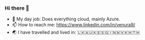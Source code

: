 ### Hi there 👋


- 💼 My day job: Does everything cloud, mainly Azure.  
- 📫 How to reach me: https://www.linkedin.com/in/venura9/
- 🌏 I have travelled and lived in: 🇱🇰🇦🇺🇰🇪🇸🇬🇮🇳🇲🇻🇰🇭🇹🇭
<!--


**venura9/venura9** is a ✨ _special_ ✨ repository because its `README.md` (this file) appears on your GitHub profile.

Here are some ideas to get you started:

- 🔭 I’m currently working on ...
- 🌱 I’m currently learning ...
- 👯 I’m looking to collaborate on ...
- 🤔 I’m looking for help with ...
- 💬 Ask me about ...

- 😄 Pronouns: ...
- ⚡ Fun fact: ...
-->
